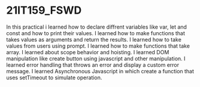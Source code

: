 # 21IT159_FSWD
In this practical i learned how to declare diffrent variables like var, let and const and how to print their values.
I learned how to make functions that takes values as arguments and return the results.
I learned how to take values from users using prompt.
I learned how to make functions that take array.
I learned about scope behavior and hoisting.
I learned DOM manipulation like create button using javascript and other manipulation.
I learned error handling that throws an error and display a custom error message.
I learned Asynchronous Javascript in which create a function that uses setTimeout to simulate operation.
